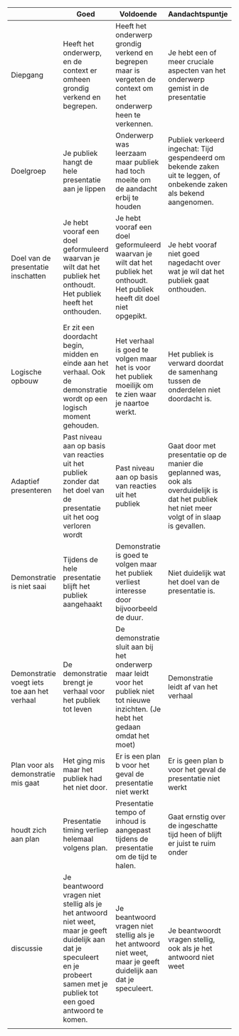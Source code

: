 |                                             | Goed                                                                                                                                                                               | Voldoende                                                                                                                              | Aandachtspuntje                                                                                                                                 |   |
|---------------------------------------------|------------------------------------------------------------------------------------------------------------------------------------------------------------------------------------|----------------------------------------------------------------------------------------------------------------------------------------|-------------------------------------------------------------------------------------------------------------------------------------------------|---|
| Diepgang                                    | Heeft het onderwerp, en de context er omheen grondig verkend en begrepen.                                                                                                          | Heeft het onderwerp grondig verkend en begrepen maar is vergeten de context om het onderwerp heen te verkennen.                        | Je hebt een of meer cruciale aspecten van het onderwerp gemist in de presentatie                                                                |   |
| Doelgroep                                   | Je publiek hangt de hele presentatie aan je lippen                                                                                                                                 | Onderwerp was leerzaam maar publiek had toch moeite om de aandacht erbij te houden                                                     | Publiek verkeerd ingechat: Tijd gespendeerd om bekende zaken uit te leggen, of onbekende zaken als bekend aangenomen.                           |   |
| Doel van de presentatie inschatten          | Je hebt vooraf een doel geformuleerd waarvan je wilt dat het publiek het onthoudt. Het publiek heeft het onthouden.                                                                | Je hebt vooraf een doel geformuleerd waarvan je wilt dat het publiek het onthoudt. Het publiek heeft dit doel niet opgepikt.           | Je hebt vooraf niet goed nagedacht over wat je wil dat het publiek gaat onthouden.                                                              |   |
| Logische opbouw                             | Er zit een doordacht begin, midden en einde aan het verhaal. Ook de demonstratie wordt op een logisch moment gehouden.                                                             | Het verhaal is goed te volgen maar het is voor het publiek moeilijk om te zien waar je naartoe werkt.                                  | Het publiek is verward doordat de samenhang tussen de onderdelen niet doordacht is.                                                             |   |
| Adaptief presenteren                        | Past niveau aan op basis van reacties uit het publiek zonder dat het doel van de presentatie uit het oog verloren wordt                                                            | Past niveau aan op basis van reacties uit het publiek                                                                                  | Gaat door met presentatie op de manier die geplanned was, ook als overduidelijk is dat het publiek het niet meer volgt of in slaap is gevallen. |   |
| Demonstratie is niet saai                   | Tijdens de hele presentatie blijft het publiek aangehaakt                                                                                                                          | Demonstratie is goed te volgen maar het publiek verliest interesse door bijvoorbeeld de duur.                                          | Niet duidelijk wat het doel van de presentatie is.                                                                                              |   |
| Demonstratie voegt iets toe aan het verhaal | De demonstratie brengt je verhaal voor het publiek tot leven                                                                                                                       | De demonstratie sluit aan bij het onderwerp maar leidt voor het publiek niet tot nieuwe inzichten. (Je hebt het gedaan omdat het moet) | Demonstratie leidt af van het verhaal                                                                                                           |   |
| Plan voor als demonstratie mis gaat         | Het ging mis maar het publiek had het niet door.                                                                                                                                   | Er is een plan b voor het geval de presentatie niet werkt                                                                              | Er is geen plan b voor het geval de presentatie niet werkt                                                                                      |   |
| houdt zich aan plan                         | Presentatie timing verliep helemaal volgens plan.                                                                                                                                  | Presentatie tempo of inhoud is aangepast tijdens de presentatie om de tijd te halen.                                                   | Gaat ernstig over de ingeschatte tijd heen of blijft er juist te ruim onder                                                                     |   |
| discussie                                   | Je beantwoord vragen niet stellig als je het antwoord niet weet, maar je geeft duidelijk aan dat je speculeert en je probeert samen met je publiek tot een goed antwoord te komen. | Je beantwoord vragen niet stellig als je het antwoord niet weet, maar je geeft duidelijk aan dat je speculeert.                        | Je beantwoordt vragen stellig, ook als je het antwoord niet weet                                                                                |   |
|                                             |                                                                                         
